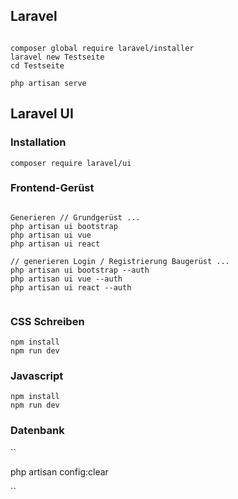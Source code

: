 ## Laravel

```

composer global require laravel/installer
laravel new Testseite
cd Testseite

php artisan serve

```

## Laravel UI
### Installation
```
composer require laravel/ui
```

### Frontend-Gerüst

```

Generieren // Grundgerüst ... 
php artisan ui bootstrap
php artisan ui vue
php artisan ui react

// generieren Login / Registrierung Baugerüst ... 
php artisan ui bootstrap --auth
php artisan ui vue --auth
php artisan ui react --auth


```
### CSS Schreiben

```
npm install
npm run dev

```

### Javascript

```
npm install
npm run dev

```


### Datenbank 


``

php artisan config:clear



``